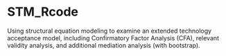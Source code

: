 # STM_Rcode
Using structural equation modeling to examine an extended technology acceptance model, including Confirmatory Factor Analysis (CFA), relevant validity analysis, and additional mediation analysis (with bootstrap). 
